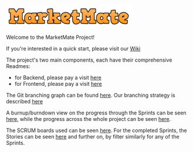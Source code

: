 ![Market Mate Logo](docs/logo.png)

Welcome to the MarketMate Project!

If you're interested in a quick start, please visit our [Wiki](https://gitlab.com/seal-uzh/monday-team/monday-e-commerce/-/wikis/home)

The project's two main components, each have their comprehensive Readmes:
- for Backend, please pay a visit [here](Backend/EcommerceBackend/README.md)
- for Frontend, please pay a visit [here](Frontend/README.md)

The Git branching graph can be found [here](https://gitlab.com/seal-uzh/monday-team/monday-e-commerce/-/network/master). Our branching strategy is described [here](https://gitlab.com/seal-uzh/monday-team/monday-e-commerce/-/wikis/Git-Repository-Rules/Branching-Strategy)

A burnup/burndown view on the progress through the Sprints can be seen [here](https://gitlab.com/seal-uzh/monday-team/monday-e-commerce/-/cadences), while the progress across the whole project can be seen [here](https://gitlab.com/seal-uzh/monday-team/monday-e-commerce/-/milestones/1#tab-issues).

The SCRUM boards used can be seen [here](https://gitlab.com/seal-uzh/monday-team/monday-e-commerce/-/boards). For the completed Sprints, the Stories can be seen [here](https://gitlab.com/seal-uzh/monday-team/monday-e-commerce/-/issues/?sort=updated_desc&state=all&iteration_id=131950&first_page_size=20) and further on, by filter similarly for any of the Sprints.





